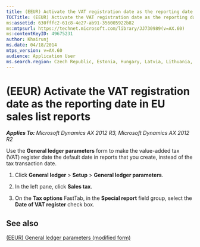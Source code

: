 ```yaml
---
title: (EEUR) Activate the VAT registration date as the reporting date in EU sales list reports
TOCTitle: (EEUR) Activate the VAT registration date as the reporting date in EU sales list reports
ms:assetid: 630fffc2-61c8-4e27-ab91-356005922b82
ms:mtpsurl: https://technet.microsoft.com/library/JJ730989(v=AX.60)
ms:contentKeyID: 49675231
author: Khairunj
ms.date: 04/18/2014
mtps_version: v=AX.60
audience: Application User
ms.search.region: Czech Republic, Estonia, Hungary, Latvia, Lithuania, Poland, Russia
---
```


# (EEUR) Activate the VAT registration date as the reporting date in EU sales list reports 


_**Applies To:** Microsoft Dynamics AX 2012 R3, Microsoft Dynamics AX 2012 R2_

Use the **General ledger parameters** form to make the value-added tax (VAT) register date the default date in reports that you create, instead of the tax transaction date.

1.  Click **General ledger** \> **Setup** \> **General ledger parameters**.

2.  In the left pane, click **Sales tax**.

3.  On the **Tax options** FastTab, in the **Special report** field group, select the **Date of VAT register** check box.

## See also

[(EEUR) General ledger parameters (modified form)](https://technet.microsoft.com/library/jj710686\(v=ax.60\))

  


